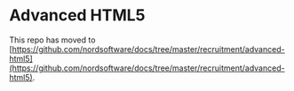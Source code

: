 # Advanced HTML5

This repo has moved to [https://github.com/nordsoftware/docs/tree/master/recruitment/advanced-html5](https://github.com/nordsoftware/docs/tree/master/recruitment/advanced-html5).
